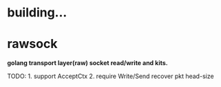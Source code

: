 # building...

# rawsock

**golang transport layer(raw) socket read/write and kits.**


TODO: 
    1. support AcceptCtx
    2. require Write/Send recover pkt head-size